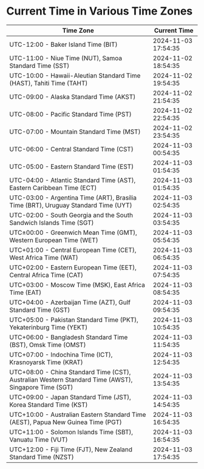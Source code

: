 # Current Time in Various Time Zones

| Time Zone | Current Time |
|-----------|--------------|
| UTC-12:00 - Baker Island Time (BIT) | 2024-11-03 17:54:35 |
| UTC-11:00 - Niue Time (NUT), Samoa Standard Time (SST) | 2024-11-02 18:54:35 |
| UTC-10:00 - Hawaii-Aleutian Standard Time (HAST), Tahiti Time (TAHT) | 2024-11-02 19:54:35 |
| UTC-09:00 - Alaska Standard Time (AKST) | 2024-11-02 21:54:35 |
| UTC-08:00 - Pacific Standard Time (PST) | 2024-11-02 22:54:35 |
| UTC-07:00 - Mountain Standard Time (MST) | 2024-11-02 23:54:35 |
| UTC-06:00 - Central Standard Time (CST) | 2024-11-03 00:54:35 |
| UTC-05:00 - Eastern Standard Time (EST) | 2024-11-03 01:54:35 |
| UTC-04:00 - Atlantic Standard Time (AST), Eastern Caribbean Time (ECT) | 2024-11-03 01:54:35 |
| UTC-03:00 - Argentina Time (ART), Brasília Time (BRT), Uruguay Standard Time (UYT) | 2024-11-03 02:54:35 |
| UTC-02:00 - South Georgia and the South Sandwich Islands Time (SGT) | 2024-11-03 03:54:35 |
| UTC±00:00 - Greenwich Mean Time (GMT), Western European Time (WET) | 2024-11-03 05:54:35 |
| UTC+01:00 - Central European Time (CET), West Africa Time (WAT) | 2024-11-03 06:54:35 |
| UTC+02:00 - Eastern European Time (EET), Central Africa Time (CAT) | 2024-11-03 07:54:35 |
| UTC+03:00 - Moscow Time (MSK), East Africa Time (EAT) | 2024-11-03 08:54:35 |
| UTC+04:00 - Azerbaijan Time (AZT), Gulf Standard Time (GST) | 2024-11-03 09:54:35 |
| UTC+05:00 - Pakistan Standard Time (PKT), Yekaterinburg Time (YEKT) | 2024-11-03 10:54:35 |
| UTC+06:00 - Bangladesh Standard Time (BST), Omsk Time (OMST) | 2024-11-03 11:54:35 |
| UTC+07:00 - Indochina Time (ICT), Krasnoyarsk Time (KRAT) | 2024-11-03 12:54:35 |
| UTC+08:00 - China Standard Time (CST), Australian Western Standard Time (AWST), Singapore Time (SGT) | 2024-11-03 13:54:35 |
| UTC+09:00 - Japan Standard Time (JST), Korea Standard Time (KST) | 2024-11-03 14:54:35 |
| UTC+10:00 - Australian Eastern Standard Time (AEST), Papua New Guinea Time (PGT) | 2024-11-03 16:54:35 |
| UTC+11:00 - Solomon Islands Time (SBT), Vanuatu Time (VUT) | 2024-11-03 16:54:35 |
| UTC+12:00 - Fiji Time (FJT), New Zealand Standard Time (NZST) | 2024-11-03 17:54:35 |
